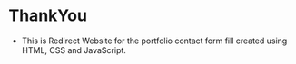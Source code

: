 # ThankYou
- This is Redirect Website for the portfolio contact form fill created using HTML, CSS and JavaScript.
